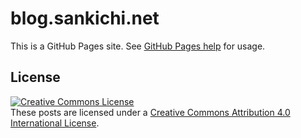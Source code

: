 # blog.sankichi.net

This is a GitHub Pages site.
See [GitHub Pages help](https://help.github.com/github/working-with-github-pages) for usage.

## License

[![Creative Commons License](https://i.creativecommons.org/l/by/4.0/88x31.png)](http://creativecommons.org/licenses/by/4.0/)  
These posts are licensed under a [Creative Commons Attribution 4.0 International License](http://creativecommons.org/licenses/by/4.0/).
